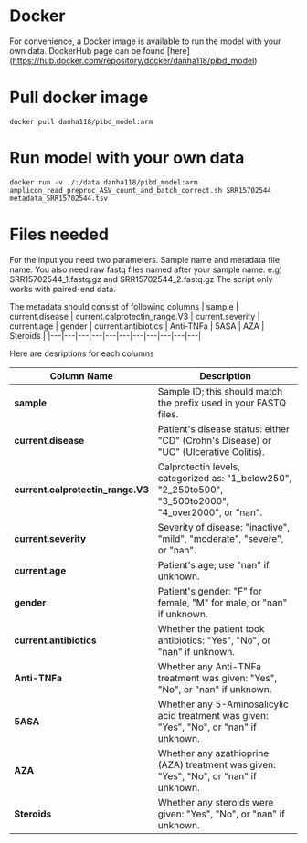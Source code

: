 
# Docker
For convenience, a Docker image is available to run the model with your own data.
DockerHub page can be found [here] (https://hub.docker.com/repository/docker/danha118/pibd_model)

# Pull docker image
```
docker pull danha118/pibd_model:arm
```

# Run model with your own data

```
docker run -v ./:/data danha118/pibd_model:arm amplicon_read_preproc_ASV_count_and_batch_correct.sh SRR15702544 metadata_SRR15702544.tsv
```

# Files needed
For the input you need two parameters.
Sample name and metadata file name.
You also need raw fastq files named after your sample name.
e.g) SRR15702544_1.fastq.gz and SRR15702544_2.fastq.gz 
The script only works with paired-end data.

The metadata should consist of following columns
| sample | current.disease | current.calprotectin_range.V3 | current.severity | current.age | gender | current.antibiotics | Anti-TNFa | 5ASA | AZA | Steroids |
|---|---|---|---|---|---|---|---|---|---|---|


Here are desriptions for each columns

| Column Name                    | Description                                                                                               |
|---------------------------------|-----------------------------------------------------------------------------------------------------------|
| **sample**                      | Sample ID; this should match the prefix used in your FASTQ files.                                          |
| **current.disease**             | Patient's disease status: either "CD" (Crohn's Disease) or "UC" (Ulcerative Colitis).                      |
| **current.calprotectin_range.V3**| Calprotectin levels, categorized as: "1_below250", "2_250to500", "3_500to2000", "4_over2000", or "nan".     |
| **current.severity**            | Severity of disease: "inactive", "mild", "moderate", "severe", or "nan".                                   |
| **current.age**                 | Patient's age; use "nan" if unknown.                                                                       |
| **gender**                      | Patient's gender: "F" for female, "M" for male, or "nan" if unknown.                                       |
| **current.antibiotics**         | Whether the patient took antibiotics: "Yes", "No", or "nan" if unknown.                                    |
| **Anti-TNFa**                   | Whether any Anti-TNFa treatment was given: "Yes", "No", or "nan" if unknown.                               |
| **5ASA**                        | Whether any 5-Aminosalicylic acid treatment was given: "Yes", "No", or "nan" if unknown.                   |
| **AZA**                         | Whether any azathioprine (AZA) treatment was given: "Yes", "No", or "nan" if unknown.                      |
| **Steroids**                    | Whether any steroids were given: "Yes", "No", or "nan" if unknown.                                         |


